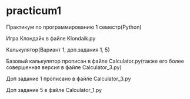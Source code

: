 # practicum1
Практикум по программированию 1 семестр(Python)

Игра Клондайк в файле Klondaik.py



Калькулятор(Вариант 1, доп.задания 1, 5)

Базовый калькулятор прописан в файле Calculator.py(также его более совершенная версия в файле Calculator_3.py)

Доп задание 1 прописано в файле Calculator_3.py

Доп задание 5 в файле Calculator_1.py
